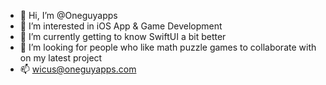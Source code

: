 - 👋 Hi, I’m @Oneguyapps
- 👀 I’m interested in iOS App & Game Development
- 🌱 I’m currently getting to know SwiftUI a bit better
- 💞️ I’m looking for people who like math puzzle games to collaborate with on my latest project
- 📫 wicus@oneguyapps.com

<!---
Oneguyapps/Oneguyapps is a ✨ special ✨ repository because its `README.md` (this file) appears on your GitHub profile.
You can click the Preview link to take a look at your changes.
--->
